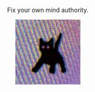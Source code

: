 <center>
<p align="center">Fix your own mind authority.</p>
<p align="center">
<img src="https://raw.githubusercontent.com/9aylas/9aylas/main/kitty.jpg" alt="Girl in a jacket" width="150" height="150"></p>
  </center>
<!--
*hidden_message* 
-->
